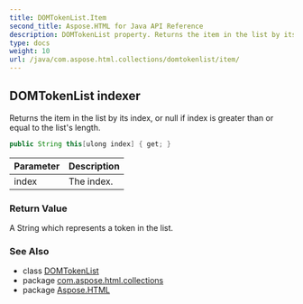 ```yaml
---
title: DOMTokenList.Item
second_title: Aspose.HTML for Java API Reference
description: DOMTokenList property. Returns the item in the list by its index or null if index is greater than or equal to the lists length
type: docs
weight: 10
url: /java/com.aspose.html.collections/domtokenlist/item/
---
```

## DOMTokenList indexer

Returns the item in the list by its index, or null if index is greater than or equal to the list's length.

```java
public String this[ulong index] { get; }
```

| Parameter | Description |
| --- | --- |
| index | The index. |

### Return Value

A String which represents a token in the list.

### See Also

* class [DOMTokenList](../)
* package [com.aspose.html.collections](../../domtokenlist/)
* package [Aspose.HTML](../../../)
